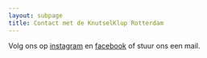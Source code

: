 ```yaml
---
layout: subpage
title: Contact met de KnutselKlup Rotterdam
---
```



Volg ons op <a href="https://www.instagram.com/knutselkluprotterdam/" target="_blank">instagram</a> en <a href="https://www.facebook.com/knutselkluprotterdam/" target="_blank">facebook</a> of stuur ons een mail.

